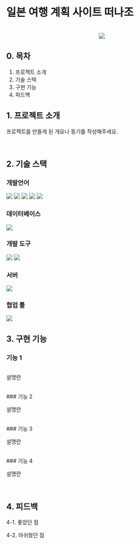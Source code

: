 # 일본 여행 계획 사이트 떠나조

<p align="center">
  <br>
  <img src="https://github.com/ExiNni/semi_EJ/blob/master/%EB%96%A0%EB%82%98%EC%A1%B0%20%EB%A9%94%EC%9D%B8.PNG">
  <br>
</p>

## 0. 목차
1. 프로젝트 소개
2. 기술 스택
3. 구현 기능
4. 피드백



## 1. 프로젝트 소개

<p align="justify">
프로젝트를 만들게 된 개요나 동기를 작성해주세요.
</p>
<br>

## 2. 기술 스택

### 개발언어
<img src="https://img.shields.io/badge/java-007396?style=for-the-badge&logo=java&logoColor=white">
<img src="https://img.shields.io/badge/html5-E34F26?style=for-the-badge&logo=html5&logoColor=white">
<img src="https://img.shields.io/badge/css-1572B6?style=for-the-badge&logo=css3&logoColor=white">
<img src="https://img.shields.io/badge/javascript-F7DF1E?style=for-the-badge&logo=javascript&logoColor=black">
<img src="https://img.shields.io/badge/bootstrap-7952B3?style=for-the-badge&logo=bootstrap&logoColor=white">
<br>

### 데이터베이스
<img src="https://img.shields.io/badge/oracle-F80000?style=for-the-badge&logo=oracle&logoColor=white">
<br>

### 개발 도구
<img src="https://img.shields.io/badge/Eclipse-2C2255?style=for-the-badge&logo=eeclipseide&logoColor=white">
<img src="https://img.shields.io/badge/VS_CODE-007ACC?style=for-the-badge&logo=evisualstudiocode&logoColor=white">
<br>

### 서버
<img src="https://img.shields.io/badge/apache tomcat-F8DC75?style=for-the-badge&logo=apachetomcat&logoColor=white">
<br>

### 협업 툴
<img src="https://img.shields.io/badge/github-181717?style=for-the-badge&logo=github&logoColor=white">
<br>

## 3. 구현 기능

### 기능 1
<img src="">
<p align="justify">
설명란
</p>
<br>
### 기능 2
<img src="">
<p align="justify">
설명란
</p>
<br>
### 기능 3
<img src="">
<p align="justify">
설명란
</p>
<br>
### 기능 4
<img src="">
<p align="justify">
설명란
</p>
<br>

## 4. 피드백

<p align="justify">
4-1. 좋았던 점

4-2. 아쉬웠던 점

</p>

<br>
